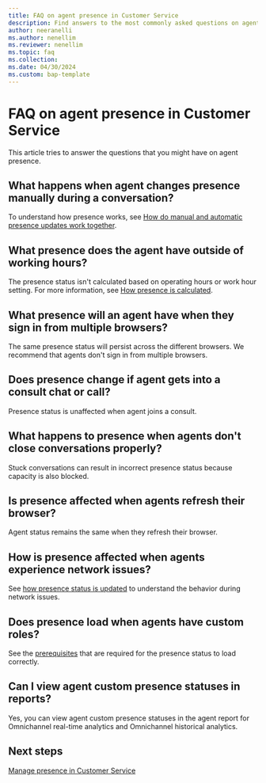 ```yaml
---
title: FAQ on agent presence in Customer Service
description: Find answers to the most commonly asked questions on agent presence and how presence is calculated.
author: neeranelli
ms.author: nenellim
ms.reviewer: nenellim
ms.topic: faq
ms.collection:
ms.date: 04/30/2024
ms.custom: bap-template
---
```


# FAQ on agent presence in Customer Service

This article tries to answer the questions that you might have on agent presence.

## What happens when agent changes presence manually during a conversation?

To understand how presence works, see [How do manual and automatic presence updates work together](oc-manage-presence-status.md#how-do-manual-and-automatic-presence-updates-work-together).

## What presence does the agent have outside of working hours?

The presence status isn't calculated based on operating hours or work hour setting. For more information, see [How presence is calculated](oc-manage-presence-status.md#how-presence-is-calculated-when-agents-sign-in).

## What presence will an agent have when they sign in from multiple browsers?

The same presence status will persist across the different browsers. We recommend that agents don't sign in from multiple browsers.

## Does presence change if agent gets into a consult chat or call?

Presence status is unaffected when agent joins a consult.

## What happens to presence when agents don't close conversations properly?

Stuck conversations can result in incorrect presence status because capacity is also blocked.

## Is presence affected when agents refresh their browser?

Agent status remains the same when they refresh their browser.

## How is presence affected when agents experience network issues?

See [how presence status is updated](oc-manage-presence-status.md#how-presence-status-is-updated) to understand the behavior during network issues.

## Does presence load when agents have custom roles?

See the [prerequisites](oc-manage-presence-status.md#prerequisites) that are required for the presence status to load correctly.

## Can I view agent custom presence statuses in reports?

Yes, you can view agent custom presence statuses in the agent report for Omnichannel real-time analytics and Omnichannel historical analytics.

## Next steps

[Manage presence in Customer Service](oc-manage-presence-status.md)